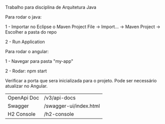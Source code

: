 Trabalho para disciplina de Arquitetura Java


Para rodar o java:

1 - Importar no Eclipse o Maven Project
    File -> Import... -> Maven Project -> Escolher a pasta do repo

2 - Run Application

Para rodar o angular:

1 - Navegar para pasta "my-app"

2 - Rodar: npm start


Verificar a porta que sera inicializada para o projeto. Pode ser necessário atualizar no Angular.

<table>
  <tr>
    <td>OpenApi Doc</td>
    <td>/v3/api-docs</td>
  </tr>
    <tr>
    <td>Swagger</td>
    <td>/swagger-ui/index.html</td>
  </tr>
    <tr>
    <td>H2 Console</td>
    <td>/h2-console</td>
    </tr>
</table>
